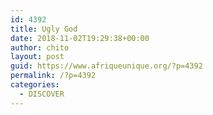 ```yaml
---
id: 4392
title: Ugly God
date: 2018-11-02T19:29:38+00:00
author: chito
layout: post
guid: https://www.afriqueunique.org/?p=4392
permalink: /?p=4392
categories:
  - DISCOVER
---
```

